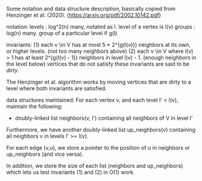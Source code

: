 Some notation and data structure description, basically copied from
Henzinger et al. (2020). (https://arxiv.org/pdf/2002.10142.pdf)

notation:
levels : log^2(n) many, notated as l. level of a vertex is l(v)
groups : log(n) many. group of a particular level if g(l)

invariants:
(1) each v \in V has at most 5 * 2^{g(l(v))} neighbors at its own, or higher
    levels. (not too many neighbors above)
(2) each v \in V where l(v) > 1 has at least 2^{g(l(v) - 1)} neighbors in
    level l(v) - 1. (enough neighbors in the level below)
vertices that do not satisfy these invariants are said to be _dirty_.

The Henzinger et al. algorithm works by moving vertices that are dirty to
a level where both invariants are satisfied.

data structures maintained:
For each vertex v, and each level l' < l(v), maintain the following:
- doubly-linked list neighbors(v, l') containing all neighbors of V in
  level l'

Furthermore, we have another doubly-linked list up_neighbors(v)
containing all neighbors v in levels l' >= l(v).

For each edge (v,u), we store a pointer to the position of u in neighbors
or up_neighbors (and vice versa).

In addition, we store the size of each list (neighbors and up_neighbors)
which lets us test invariants (1) and (2) in O(1) work.

